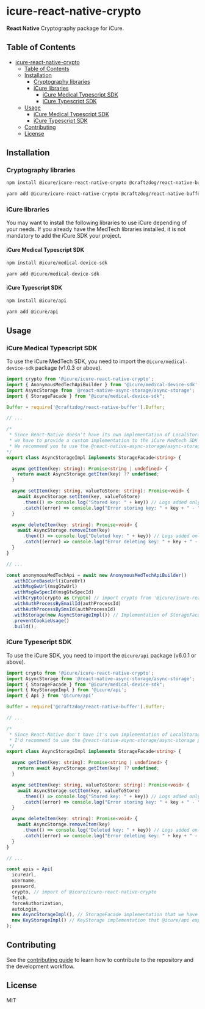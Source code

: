 # icure-react-native-crypto

**React Native** Cryptography package for iCure.

## Table of Contents

<!-- TOC -->
* [icure-react-native-crypto](#icure-react-native-crypto)
  * [Table of Contents](#table-of-contents)
  * [Installation](#installation)
    * [Cryptography libraries](#cryptography-libraries)
    * [iCure libraries](#icure-libraries)
      * [iCure Medical Typescript SDK](#icure-medical-typescript-sdk)
      * [iCure Typescript SDK](#icure-typescript-sdk)
  * [Usage](#usage)
    * [iCure Medical Typescript SDK](#icure-medical-typescript-sdk)
    * [iCure Typescript SDK](#icure-typescript-sdk)
  * [Contributing](#contributing)
  * [License](#license)
<!-- TOC -->

## Installation

### Cryptography libraries

```sh
npm install @icure/icure-react-native-crypto @craftzdog/react-native-buffer @icure/icure-react-native-crypto @icure/react-native-aes-crypto @icure/react-native-rsa-native @react-native-async-storage/async-storage react-native-get-random-values react-native-quick-base64
```

```sh
yarn add @icure/icure-react-native-crypto @craftzdog/react-native-buffer @icure/icure-react-native-crypto @icure/react-native-aes-crypto @icure/react-native-rsa-native @react-native-async-storage/async-storage react-native-get-random-values react-native-quick-base64
```

### iCure libraries

You may want to install the following libraries to use iCure depending of your needs. If you already have the MedTech
libraries installed, it is not mandatory to add the iCure SDK your project.

#### iCure Medical Typescript SDK

```sh
npm install @icure/medical-device-sdk
```

```sh
yarn add @icure/medical-device-sdk
```

#### iCure Typescript SDK

```sh
npm install @icure/api
```

```sh
yarn add @icure/api
```

## Usage

### iCure Medical Typescript SDK

To use the iCure MedTech SDK, you need to import the `@icure/medical-device-sdk` package (v1.0.3 or above).

```typescript
import crypto from '@icure/icure-react-native-crypto';
import { AnonymousMedTechApiBuilder } from '@icure/medical-device-sdk';
import AsyncStorage from '@react-native-async-storage/async-storage';
import { StorageFacade } from "@icure/medical-device-sdk";

Buffer = require('@craftzdog/react-native-buffer').Buffer;

// ...

/*
 * Since React-Native doesn't have its own implementation of LocalStorage,
 * we have to provide a custom implementation to the iCure Medtech SDK through AnonymousMedTechApi or MedTechApi.
 * We recommend you to use the @react-native-async-storage/async-storage package.
*/
export class AsyncStorageImpl implements StorageFacade<string> {

  async getItem(key: string): Promise<string | undefined> {
    return await AsyncStorage.getItem(key) ?? undefined;
  }

  async setItem(key: string, valueToStore: string): Promise<void> {
    await AsyncStorage.setItem(key, valueToStore)
      .then(() => console.log("Stored key: " + key)) // Logs added only as debug purpose. Do not log those in production
      .catch((error) => console.log("Error storing key: " + key + " - " + error)); // Logs added only as debug purpose. Do not log those in production
  }

  async deleteItem(key: string): Promise<void> {
    await AsyncStorage.removeItem(key)
      .then(() => console.log("Deleted key: " + key)) // Logs added only as debug purpose. Do not log those in production
      .catch((error) => console.log("Error deleting key: " + key + " - " + error)); // Logs added only as debug purpose. Do not log those in production
  }
}

// ...

const anonymousMedTechApi = await new AnonymousMedTechApiBuilder()
  .withICureBaseUrl(iCureUrl)
  .withMsgGwUrl(msgGtwUrl)
  .withMsgGwSpecId(msgGtwSpecId)
  .withCrypto(crypto as Crypto) // import crypto from '@icure/icure-react-native-crypto';
  .withAuthProcessByEmailId(authProcessId)
  .withAuthProcessBySmsId(authProcessId)
  .withStorage(new AsyncStorageImpl()) // Implementation of StorageFacade interface that we have created above
  .preventCookieUsage()
  .build();
```

### iCure Typescript SDK

To use the iCure SDK, you need to import the `@icure/api` package (v6.0.1 or above).

```typescript
import crypto from '@icure/icure-react-native-crypto';
import AsyncStorage from '@react-native-async-storage/async-storage';
import { StorageFacade } from "@icure/medical-device-sdk";
import { KeyStorageImpl } from '@icure/api';
import { Api } from '@icure/api'

Buffer = require('@craftzdog/react-native-buffer').Buffer;

// ...

/*
 * Since React-Native don't have it's own implementation of LocalStorage, we have to provide a custom implementation to the iCure SDK through Api.
 * I'd recommend to use the @react-native-async-storage/async-storage package.
 */
export class AsyncStorageImpl implements StorageFacade<string> {

  async getItem(key: string): Promise<string | undefined> {
    return await AsyncStorage.getItem(key) ?? undefined;
  }

  async setItem(key: string, valueToStore: string): Promise<void> {
    await AsyncStorage.setItem(key, valueToStore)
      .then(() => console.log("Stored key: " + key)) // Logs added only as debug purpose. Do not log those in production
      .catch((error) => console.log("Error storing key: " + key + " - " + error)); // Logs added only as debug purpose. Do not log those in production
  }

  async deleteItem(key: string): Promise<void> {
    await AsyncStorage.removeItem(key)
      .then(() => console.log("Deleted key: " + key)) // Logs added only as debug purpose. Do not log those in production
      .catch((error) => console.log("Error deleting key: " + key + " - " + error)); // Logs added only as debug purpose. Do not log those in production
  }
}

// ...

const apis = Api(
  icureUrl,
  username,
  password,
  crypto, // import of @icure/icure-react-native-crypto
  fetch,
  forceAuthorization,
  autoLogin,
  new AsyncStorageImpl(), // StorageFacade implementation that we have created above
  new KeyStorageImpl() // KeyStorage implementation that @icure/api exposes
);

```

## Contributing

See the [contributing guide](CONTRIBUTING.md) to learn how to contribute to the repository and the development workflow.

## License

MIT
